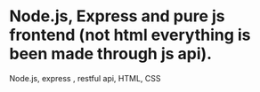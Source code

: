 # Node.js, Express and pure js frontend (not html everything is been made through js api).

Node.js, express , restful api, HTML, CSS

